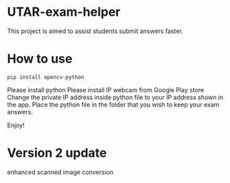 # UTAR-exam-helper
 This project is aimed to assist students submit answers faster.

# How to use
```
pip install opencv-python
```
 Please install python
 Please install IP webcam from Google Play store
 Change the private IP address inside python file to your IP address shown in the app.
 Place the python file in the folder that you wish to keep your exam answers.
 
 Enjoy!

# Version 2 update
 enhanced scanned image conversion
